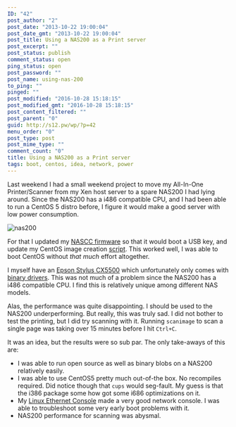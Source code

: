 ```yaml
---
ID: "42"
post_author: "2"
post_date: "2013-10-22 19:00:04"
post_date_gmt: "2013-10-22 19:00:04"
post_title: Using a NAS200 as a Print server
post_excerpt: ""
post_status: publish
comment_status: open
ping_status: open
post_password: ""
post_name: using-nas-200
to_ping: ""
pinged: ""
post_modified: "2016-10-28 15:18:15"
post_modified_gmt: "2016-10-28 15:18:15"
post_content_filtered: ""
post_parent: "0"
guid: http://s12.pw/wp/?p=42
menu_order: "0"
post_type: post
post_mime_type: ""
comment_count: "0"
title: Using a NAS200 as a Print server
tags: boot, centos, idea, network, power
---
```


Last weekend I had a small weekend project to move my All-In-One Printer/Scanner from my Xen host server to a spare NAS200 I had lying around. Since the NAS200 has a i486 compatible CPU, and I had been able to run a CentOS 5 distro before, I figure it would make a good server with low power consumption.

![nas200]({static}/images/2013/linksys-nas200.jpg)

For that I updated my [NASCC firmware](http://nascc.sf.net) so that it would boot a USB key, and update my CentOS image creation [script](https://sourceforge.net/p/nascc/wiki/centos/). This worked well, I was able to boot CentOS without _that much_ effort altogether.

I myself have an [Epson Stylus CX5500](http://www.cnet.com.au/epson-stylus-cx5500-339283304.htm) which unfortunately only comes with [binary drivers](http://download.ebz.epson.net/dsc/search/01/search/?OSC=LX). This was not much of a problem since the NAS200 has a i486 compatible CPU. I find this is relatively unique among different NAS models.

Alas, the performance was quite disappointing. I should be used to the NAS200 underperforming. But really, this was truly sad. I did not bother to test the printing, but I did try scanning with it. Running `scanimage` to scan a single page was taking over 15 minutes before I hit `Ctrl+C`.

It was an idea, but the results were so sub par. The only take-aways of this are:

*   I was able to run open source as well as binary blobs on a NAS200 relatively easily.
*   I was able to use CentOS5 pretty much out-of-the box. No recompiles required. Did notice though that `cups` would seg-fault. My guess is that the i386 package some how got some i686 optimizations on it.
*   My [Linux Ethernet Console](https://sourceforge.net/projects/nascc/files/LEC/) made a very good network console. I was able to troubleshoot some very early boot problems with it.
*   NAS200 performance for scanning was abysmal.
